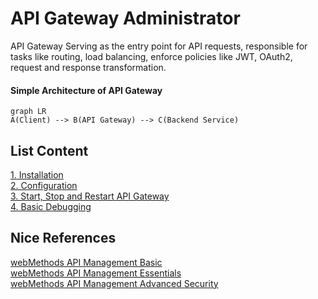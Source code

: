 # API Gateway Administrator
API Gateway Serving as the entry point for API requests, responsible for tasks like routing, load balancing, enforce policies like JWT, OAuth2, request and response transformation.

#### Simple Architecture of API Gateway

```mermaid
graph LR
A(Client) --> B(API Gateway) --> C(Backend Service)
```


## List Content
[1. Installation](https://github.com/ikromnurrohim/webmethods-api-gateway-guide/blob/master/installation/README.MD#installation) \
[2. Configuration](https://github.com/ikromnurrohim/webmethods-api-gateway-guide/blob/master/configuration/README.MD) \
[3. Start, Stop and Restart API Gateway](https://github.com/ikromnurrohim/webmethods-api-gateway-guide/blob/master/start-stop-api-gateway/README.MD) \
[4. Basic Debugging](https://github.com/ikromnurrohim/webmethods-api-gateway-guide/blob/master/basic-debuging/README.MD)






## Nice References
[webMethods API Management Basic](https://gist.github.com/ikromnurrohim/24c7c49864a528001dac23f9a57558e9) \
[webMethods API Management Essentials](https://gist.github.com/ikromnurrohim/27ceeccb6a6634921dfb2669703b085f) \
[webMethods API Management Advanced Security](https://gist.github.com/ikromnurrohim/ccb815111c8e4658167e08e6d211a00f) 
